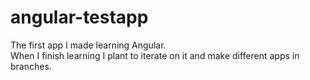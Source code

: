 # angular-testapp
The first app I made learning Angular.</br>
When I finish learning I plant to iterate on it and make different apps in branches.
